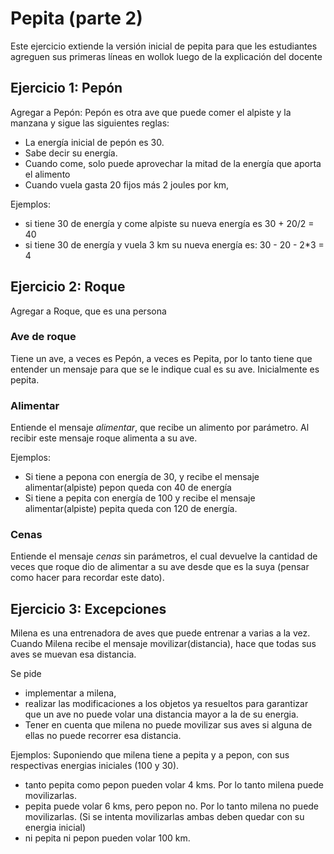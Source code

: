 # Pepita (parte 2)

Este ejercicio extiende la versión inicial de pepita para que les estudiantes agreguen
sus primeras líneas en wollok luego de la explicación del docente

## Ejercicio 1: Pepón

Agregar a Pepón: Pepón es otra ave que puede comer el alpiste y la manzana y sigue las siguientes reglas:

- La energía inicial de pepón es 30.
- Sabe decir su energía. 
- Cuando come, solo puede aprovechar la mitad de la energía que aporta el alimento
- Cuando vuela gasta 20 fijos más 2 joules por km, 

Ejemplos:
- si tiene 30 de energía y come alpiste su nueva energía es 30 + 20/2 = 40 
- si tiene 30 de energía y vuela 3 km su nueva energía es: 30 - 20 - 2*3 = 4


## Ejercicio 2: Roque
Agregar a Roque, que es una persona

### Ave de roque
Tiene un ave, a veces es Pepón, a veces es Pepita, por lo tanto tiene que entender un mensaje para que se le indique cual es su ave. Inicialmente es pepita.

### Alimentar

 Entiende el mensaje *alimentar*, que recibe un alimento por parámetro. Al recibir este mensaje roque alimenta a su ave. 

Ejemplos:
- Si tiene a pepona con energía de 30, y recibe el mensaje alimentar(alpiste) pepon queda con 40 de energía
- Si tiene a pepita con energía de 100 y recibe el mensaje alimentar(alpiste) pepita queda con 120 de energía.

### Cenas

Entiende el mensaje *cenas* sin parámetros, el cual devuelve la cantidad de veces que roque dio de alimentar a su ave desde que es la suya (pensar como hacer para recordar este dato).


## Ejercicio 3: Excepciones

Milena es una entrenadora de aves que puede entrenar a varias a la vez. Cuando Milena recibe el mensaje movilizar(distancia), hace que todas sus aves se muevan esa distancia.

Se pide 
* implementar a milena, 
* realizar las modificaciones a los objetos ya resueltos para garantizar que un ave no puede volar una distancia mayor a la de su energia. 
* Tener en cuenta que milena no puede movilizar sus aves si alguna de ellas no puede recorrer esa distancia.

Ejemplos: 
 Suponiendo que milena tiene a pepita y a pepon, con sus respectivas energias iniciales (100 y 30).
 
 * tanto pepita como pepon pueden volar 4 kms. Por lo tanto milena puede movilizarlas.
 * pepita puede volar 6 kms, pero pepon no. Por lo tanto milena no puede movilizarlas. (Si se intenta movilizarlas ambas deben quedar con su energia inicial)
 * ni pepita ni pepon pueden volar 100 km.
 
 
 
 
 











